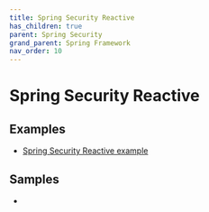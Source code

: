 ```yaml
---
title: Spring Security Reactive
has_children: true
parent: Spring Security
grand_parent: Spring Framework
nav_order: 10
---
```


# Spring Security Reactive

## Examples
* [Spring Security Reactive example](https://github.com/spring-kb/spring-security-reactive-example)

## Samples
* 